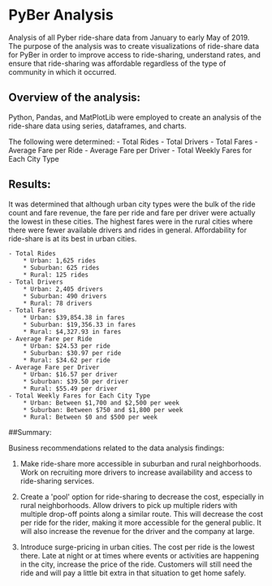 # PyBer Analysis

Analysis of all Pyber ride-share data from January to early May of 2019. The purpose of the analysis was to create visualizations of ride-share data for PyBer in order to improve access to ride-sharing, understand rates, and ensure that ride-sharing was affordable regardless of the type of community in which it occurred.

## Overview of the analysis:

Python, Pandas, and MatPlotLib were employed to create an analysis of the ride-share data using series, dataframes, and charts.

The following were determined:
	- Total Rides
	- Total Drivers
	- Total Fares
	- Average Fare per Ride
	- Average Fare per Driver
	- Total Weekly Fares for Each City Type

## Results:

It was determined that although urban city types were the bulk of the ride count and fare revenue, the fare per ride and fare per driver were actually the lowest in these cities. The highest fares were in the rural cities where there were fewer available drivers and rides in general. Affordability for ride-share is at its best in urban cities. 

	- Total Rides
		* Urban: 1,625 rides
		* Suburban: 625 rides
		* Rural: 125 rides
	- Total Drivers
		* Urban: 2,405 drivers
		* Suburban: 490 drivers
		* Rural: 78 drivers
	- Total Fares
		* Urban: $39,854.38 in fares
		* Suburban: $19,356.33 in fares
		* Rural: $4,327.93 in fares
	- Average Fare per Ride
		* Urban: $24.53 per ride
		* Suburban: $30.97 per ride
		* Rural: $34.62 per ride
	- Average Fare per Driver
		* Urban: $16.57 per driver
		* Suburban: $39.50 per driver
		* Rural: $55.49 per driver
	- Total Weekly Fares for Each City Type
		* Urban: Between $1,700 and $2,500 per week
		* Suburban: Between $750 and $1,800 per week
		* Rural: Between $0 and $500 per week

##Summary:

Business recommendations related to the data analysis findings:

1. Make ride-share more accessible in suburban and rural neighborhoods. Work on recruiting more drivers to increase availability and access to ride-sharing services.

2. Create a 'pool' option for ride-sharing to decrease the cost, especially in rural neighborhoods. Allow drivers to pick up multiple riders with multiple drop-off points along a similar route. This will decrease the cost per ride for the rider, making it more accessible for the general public. It will also increase the revenue for the driver and the company at large.

3. Introduce surge-pricing in urban cities. The cost per ride is the lowest there. Late at night or at times where events or activities are happening in the city, increase the price of the ride. Customers will still need the ride and will pay a little bit extra in that situation to get home safely.
